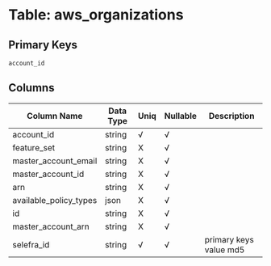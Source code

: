 # Table: aws_organizations

## Primary Keys 

```
account_id
```


## Columns 

|  Column Name   |  Data Type  | Uniq | Nullable | Description | 
|  ----  | ----  | ----  | ----  | ---- | 
| account_id | string | √ | √ |  | 
| feature_set | string | X | √ |  | 
| master_account_email | string | X | √ |  | 
| master_account_id | string | X | √ |  | 
| arn | string | X | √ |  | 
| available_policy_types | json | X | √ |  | 
| id | string | X | √ |  | 
| master_account_arn | string | X | √ |  | 
| selefra_id | string | √ | √ | primary keys value md5 | 


